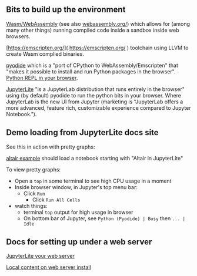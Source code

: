 
## Bits to build up the environment

[Wasm/WebAssembly](
https://en.wikipedia.org/wiki/WebAssembly
) (see also
[webassembly.org/](
https://webassembly.org/
)) which allows for (among many other things) running compiled code inside
a sandbox inside web browsers.

[https://emscripten.org/](
https://emscripten.org/
) toolchain using LLVM to create Wasm complied binaries.

[pyodide](
https://pyodide.org/en/stable/
) which is a "port of CPython to WebAssembly/Emscripten" that
"makes it possible to install and run Python packages in the browser".
[Python REPL in your browser](
https://pyodide.org/en/stable/console.html
).

[JupyterLite](
https://jupyterlite.readthedocs.io/en/latest/
) "is a JupyterLab distribution that runs entirely in the browser" using
(by default) pyodide to run the python bits in your browser. Where JupyterLab
is the new UI from Jupyter (marketing is "JupyterLab offers a more advanced,
feature rich, customizable experience compared to Jupyter Notebook.").

## Demo loading from JupyterLite docs site

See this in action with pretty graphs:

[altair example](
https://jupyterlite.readthedocs.io/en/latest/_static/lab/?path=pyodide/altair.ipynb
) should load a notebook starting with "Altair in JupyterLite"

To view pretty graphs:

- Open a `top` in some terminal to see high CPU usage in a moment
- Inside browser window, in Jupyter's top menu bar:
  - Click `Run`
    - Click `Run All Cells`
- watch things:
  - terminal `top` output for high usage in browser
  - On bottom bar of Jupyter, see `Python (Pyodide) | Busy` then `... | Idle`

## Docs for setting up under a web server

[JupyterLite your web server](
https://jupyterlite.readthedocs.io/en/latest/quickstart/standalone.html
)

[Local content on web server install](
https://jupyterlite.readthedocs.io/en/latest/quickstart/configure.html
)


